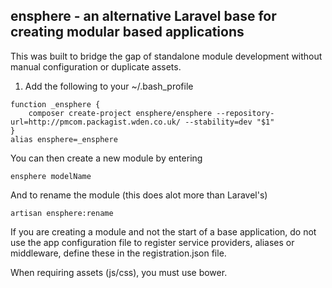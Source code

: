 ## ensphere - an alternative Laravel base for creating modular based applications
This was built to bridge the gap of standalone module development without manual configuration or duplicate assets.

1. Add the following to your ~/.bash_profile

```
function _ensphere {
	composer create-project ensphere/ensphere --repository-url=http://pmcom.packagist.wden.co.uk/ --stability=dev "$1"
}
alias ensphere=_ensphere
```

You can then create a new module by entering

```ensphere modelName```

And to rename the module (this does alot more than Laravel's)

```artisan ensphere:rename```

If you are creating a module and not the start of a base application, do not use the app configuration file to register service providers, aliases or middleware, define these in the registration.json file.

When requiring assets (js/css), you must use bower.

